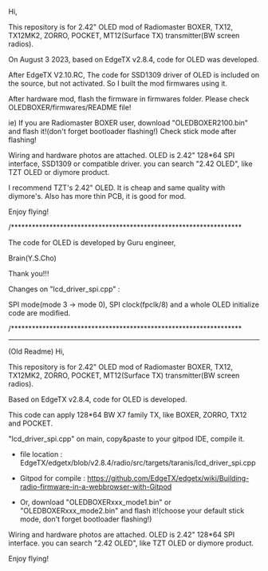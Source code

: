 Hi,

This repository is for 2.42" OLED mod of Radiomaster BOXER, TX12, TX12MK2, ZORRO, POCKET, MT12(Surface TX) transmitter(BW screen radios).

On August 3 2023, based on EdgeTX v2.8.4, code for OLED was developed.

After EdgeTX V2.10.RC, The code for SSD1309 driver of OLED is included on the source, but not activated. So I built the mod firmwares using it.

After hardware mod, flash the firmware in firmwares folder. Please check OLEDBOXER/firmwares/README file!

ie) If you are Radiomaster BOXER user, download "OLEDBOXER2100.bin" and flash it!(don't forget bootloader flashing!)
    Check stick mode after flashing!

Wiring and hardware photos are attached. OLED is 2.42" 128*64 SPI interface, SSD1309 or compatible driver. you can search "2.42 OLED", like TZT OLED or diymore product.

I recommend TZT's 2.42" OLED. It is cheap and same quality with diymore's. Also has more thin PCB, it is good for mod.

Enjoy flying!

/******************************************************************

The code for OLED is developed by Guru engineer,

Brain(Y.S.Cho)

Thank you!!!

Changes on "lcd_driver_spi.cpp" : 

SPI mode(mode 3 -> mode 0), SPI clock(fpclk/8) and a whole OLED initialize code are modified.

/******************************************************************



-------------------------------------------------------------------
(Old Readme)
Hi,

This repository is for 2.42" OLED mod of Radiomaster BOXER, TX12, TX12MK2, ZORRO, POCKET, MT12(Surface TX) transmitter(BW screen radios).

Based on EdgeTX v2.8.4, code for OLED is developed.

This code can apply 128*64 BW X7 family TX, like BOXER, ZORRO, TX12 and POCKET.

"lcd_driver_spi.cpp" on main, copy&paste to your gitpod IDE, compile it.

* file location : EdgeTX/edgetx/blob/v2.8.4/radio/src/targets/taranis/lcd_driver_spi.cpp

* Gitpod for compile : https://github.com/EdgeTX/edgetx/wiki/Building-radio-firmware-in-a-webbrowser-with-Gitpod

* Or, download "OLEDBOXERxxx_mode1.bin" or "OLEDBOXERxxx_mode2.bin" and flash it!(choose your default stick mode, don't forget bootloader flashing!)

Wiring and hardware photos are attached. OLED is 2.42" 128*64 SPI interface. you can search "2.42 OLED", like TZT OLED or diymore product.

Enjoy flying!
